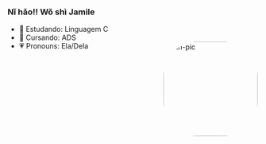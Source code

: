 

### Nǐ hǎo!! Wǒ shì Jamile

- 🍡 Estudando: Linguagem C 
- 🍮 Cursando: ADS 
- 💗 Pronouns: Ela/Dela
  <img align="right" alt="juh-pic" height="190" style="border-radius:70px;" src="https://i.picasion.com/pic92/7fac14727a89cdeac4d142fac60407ce.gif">
